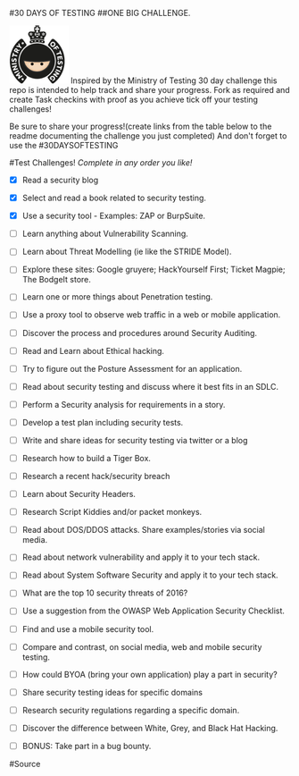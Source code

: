 #30 DAYS OF TESTING
##ONE BIG CHALLENGE.

![alt text](./images/logo/mot-logo400-clear.png "Hat Tip to Ministry Of Testing!")
Inspired by the Ministry of Testing 30 day challenge this repo is intended to help track and share your progress. Fork as required and create Task checkins with proof as you achieve tick off your testing challenges!

Be sure to share your progress!(create links from the table below to the readme documenting the challenge you just completed) And don't forget to use the #30DAYSOFTESTING


#Test Challenges!
*Complete in any order you like!*
- [x] Read a security blog
- [x] Select and read a book related to security testing.
- [x] Use a security tool - Examples:  ZAP or BurpSuite.
- [ ] Learn anything about Vulnerability Scanning.
- [ ] Learn about Threat Modelling (ie like the STRIDE Model).
- [ ] Explore these sites: Google gruyere; HackYourself First; Ticket Magpie; The BodgeIt store.
- [ ] Learn one or more things about Penetration testing.
- [ ] Use a proxy tool to observe web traffic in a web or mobile application.
- [ ] Discover the process and procedures around Security Auditing.
- [ ] Read and Learn about Ethical hacking.
- [ ] Try to figure out the Posture Assessment for an application.
- [ ] Read about security testing and discuss where it best fits in an SDLC.
- [ ] Perform a Security analysis for requirements in a story.
- [ ] Develop a test plan including security tests.
- [ ] Write and share ideas for security testing via twitter or a blog
- [ ] Research how to build a Tiger Box.
- [ ] Research a recent hack/security breach
- [ ] Learn about Security Headers.
- [ ] Research Script Kiddies and/or packet monkeys.
- [ ] Read about DOS/DDOS attacks. Share examples/stories via social media.
- [ ] Read about network vulnerability and apply it to your tech stack.
- [ ] Read about System Software Security and apply it to your tech stack.
- [ ] What are the top 10 security threats of 2016?
- [ ] Use a suggestion from the OWASP Web Application Security Checklist.
- [ ] Find and use a mobile security tool.
- [ ] Compare and contrast, on social media, web and mobile security testing.
- [ ] How could BYOA (bring your own application) play a part in security?
- [ ] Share security testing ideas for specific domains
- [ ] Research security regulations regarding a specific domain.
- [ ] Discover the difference between White, Grey, and Black Hat Hacking.
- [ ] BONUS: Take part in a bug bounty.


#Source
